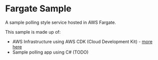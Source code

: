 # Fargate Sample
A sample polling style service hosted in AWS Fargate.

This sample is made up of:

* AWS Infrastructure using AWS CDK (Cloud Development Kit) - [more here](fargate-sample-infrastructure/README.md)
* Sample polling app using C# (TODO)


